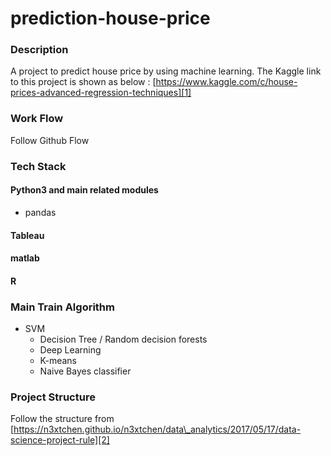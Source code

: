 # prediction-house-price
### Description
A project to predict house price by using machine learning.
The Kaggle link to this project is shown as below :
[https://www.kaggle.com/c/house-prices-advanced-regression-techniques][1]
### Work Flow
Follow Github Flow
### Tech Stack

#### Python3 and main related modules
- pandas

#### Tableau
#### matlab
#### R

### Main Train Algorithm
- SVM
	- Decision Tree / Random decision forests
	- Deep Learning
	- K-means
	- Naive Bayes classifier

### Project Structure
Follow the structure from [https://n3xtchen.github.io/n3xtchen/data\_analytics/2017/05/17/data-science-project-rule][2]

[1]:	https://www.kaggle.com/c/house-prices-advanced-regression-techniques
[2]:	https://n3xtchen.github.io/n3xtchen/data_analytics/2017/05/17/data-science-project-rule